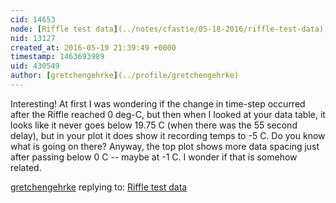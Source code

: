 ```yaml
---
cid: 14653
node: [Riffle test data](../notes/cfastie/05-18-2016/riffle-test-data)
nid: 13127
created_at: 2016-05-19 21:39:49 +0000
timestamp: 1463693989
uid: 430549
author: [gretchengehrke](../profile/gretchengehrke)
---
```


Interesting! At first I was wondering if the change in time-step occurred after the Riffle reached 0 deg-C, but then when I looked at your data table, it looks like it never goes below 19.75 C (when there was the 55 second delay), but in your plot it does show it recording temps to -5 C. Do you know what is going on there? Anyway, the top plot shows more data spacing just after passing below 0 C -- maybe at -1 C. I wonder if that is somehow related.

[gretchengehrke](../profile/gretchengehrke) replying to: [Riffle test data](../notes/cfastie/05-18-2016/riffle-test-data)


